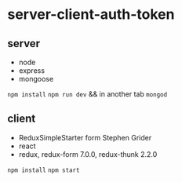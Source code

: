 # server-client-auth-token

## server
- node
- express
- mongoose

```npm install```
```npm run dev``` && in another tab ```mongod```

## client
- ReduxSimpleStarter form Stephen Grider
- react
- redux, redux-form 7.0.0, redux-thunk 2.2.0

```npm install```
```npm start```
